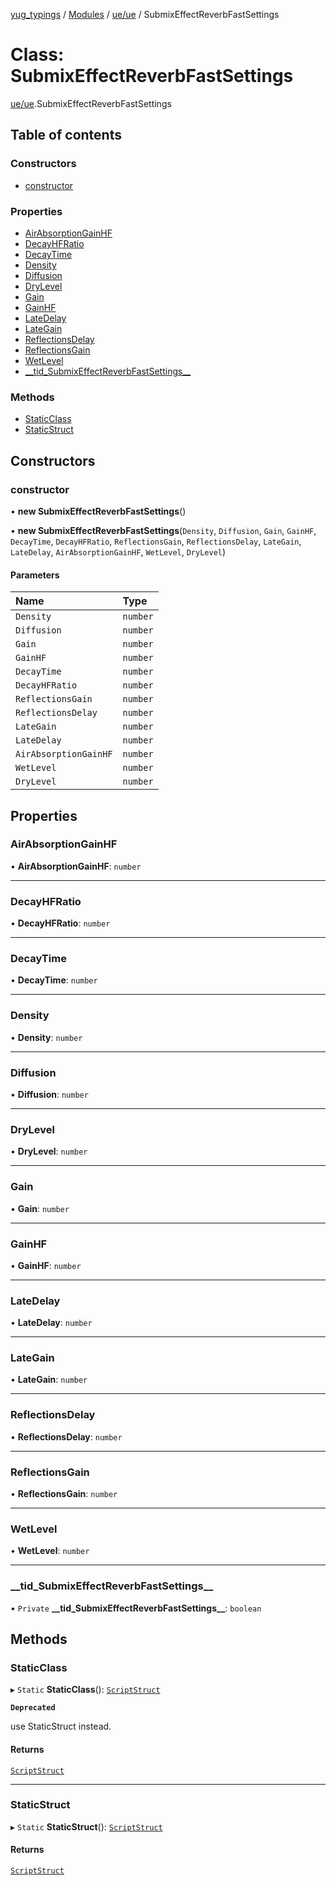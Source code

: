 [yug_typings](../README.md) / [Modules](../modules.md) / [ue/ue](../modules/ue_ue.md) / SubmixEffectReverbFastSettings

# Class: SubmixEffectReverbFastSettings

[ue/ue](../modules/ue_ue.md).SubmixEffectReverbFastSettings

## Table of contents

### Constructors

- [constructor](ue_ue.SubmixEffectReverbFastSettings.md#constructor)

### Properties

- [AirAbsorptionGainHF](ue_ue.SubmixEffectReverbFastSettings.md#airabsorptiongainhf)
- [DecayHFRatio](ue_ue.SubmixEffectReverbFastSettings.md#decayhfratio)
- [DecayTime](ue_ue.SubmixEffectReverbFastSettings.md#decaytime)
- [Density](ue_ue.SubmixEffectReverbFastSettings.md#density)
- [Diffusion](ue_ue.SubmixEffectReverbFastSettings.md#diffusion)
- [DryLevel](ue_ue.SubmixEffectReverbFastSettings.md#drylevel)
- [Gain](ue_ue.SubmixEffectReverbFastSettings.md#gain)
- [GainHF](ue_ue.SubmixEffectReverbFastSettings.md#gainhf)
- [LateDelay](ue_ue.SubmixEffectReverbFastSettings.md#latedelay)
- [LateGain](ue_ue.SubmixEffectReverbFastSettings.md#lategain)
- [ReflectionsDelay](ue_ue.SubmixEffectReverbFastSettings.md#reflectionsdelay)
- [ReflectionsGain](ue_ue.SubmixEffectReverbFastSettings.md#reflectionsgain)
- [WetLevel](ue_ue.SubmixEffectReverbFastSettings.md#wetlevel)
- [\_\_tid\_SubmixEffectReverbFastSettings\_\_](ue_ue.SubmixEffectReverbFastSettings.md#__tid_submixeffectreverbfastsettings__)

### Methods

- [StaticClass](ue_ue.SubmixEffectReverbFastSettings.md#staticclass)
- [StaticStruct](ue_ue.SubmixEffectReverbFastSettings.md#staticstruct)

## Constructors

### constructor

• **new SubmixEffectReverbFastSettings**()

• **new SubmixEffectReverbFastSettings**(`Density`, `Diffusion`, `Gain`, `GainHF`, `DecayTime`, `DecayHFRatio`, `ReflectionsGain`, `ReflectionsDelay`, `LateGain`, `LateDelay`, `AirAbsorptionGainHF`, `WetLevel`, `DryLevel`)

#### Parameters

| Name | Type |
| :------ | :------ |
| `Density` | `number` |
| `Diffusion` | `number` |
| `Gain` | `number` |
| `GainHF` | `number` |
| `DecayTime` | `number` |
| `DecayHFRatio` | `number` |
| `ReflectionsGain` | `number` |
| `ReflectionsDelay` | `number` |
| `LateGain` | `number` |
| `LateDelay` | `number` |
| `AirAbsorptionGainHF` | `number` |
| `WetLevel` | `number` |
| `DryLevel` | `number` |

## Properties

### AirAbsorptionGainHF

• **AirAbsorptionGainHF**: `number`

___

### DecayHFRatio

• **DecayHFRatio**: `number`

___

### DecayTime

• **DecayTime**: `number`

___

### Density

• **Density**: `number`

___

### Diffusion

• **Diffusion**: `number`

___

### DryLevel

• **DryLevel**: `number`

___

### Gain

• **Gain**: `number`

___

### GainHF

• **GainHF**: `number`

___

### LateDelay

• **LateDelay**: `number`

___

### LateGain

• **LateGain**: `number`

___

### ReflectionsDelay

• **ReflectionsDelay**: `number`

___

### ReflectionsGain

• **ReflectionsGain**: `number`

___

### WetLevel

• **WetLevel**: `number`

___

### \_\_tid\_SubmixEffectReverbFastSettings\_\_

• `Private` **\_\_tid\_SubmixEffectReverbFastSettings\_\_**: `boolean`

## Methods

### StaticClass

▸ `Static` **StaticClass**(): [`ScriptStruct`](ue_ue.ScriptStruct.md)

**`Deprecated`**

use StaticStruct instead.

#### Returns

[`ScriptStruct`](ue_ue.ScriptStruct.md)

___

### StaticStruct

▸ `Static` **StaticStruct**(): [`ScriptStruct`](ue_ue.ScriptStruct.md)

#### Returns

[`ScriptStruct`](ue_ue.ScriptStruct.md)
